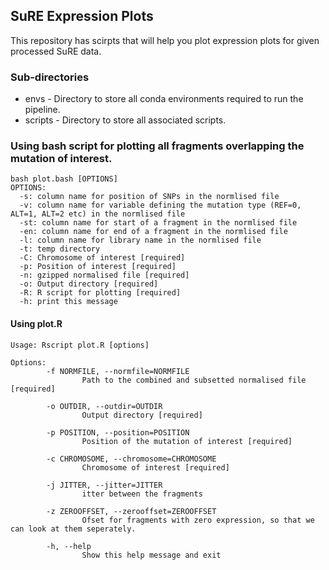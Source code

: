 ## SuRE Expression Plots
This repository has scirpts that will help you plot expression plots for given processed SuRE data.

### Sub-directories
* envs - Directory to store all conda environments required to run the pipeline. 
* scripts - Directory to store all associated scripts.

### Using bash script for plotting all fragments overlapping the mutation of interest.
```
bash plot.bash [OPTIONS]
OPTIONS:
  -s: column name for position of SNPs in the normlised file
  -v: column name for variable defining the mutation type (REF=0, ALT=1, ALT=2 etc) in the normlised file
  -st: column name for start of a fragment in the normlised file
  -en: column name for end of a fragment in the normlised file
  -l: column name for library name in the normlised file
  -t: temp directory
  -C: Chromosome of interest [required]
  -p: Position of interest [required]
  -n: gzipped normalised file [required]
  -o: Output directory [required]
  -R: R script for plotting [required]
  -h: print this message
```
#### Using plot.R
```
Usage: Rscript plot.R [options]

Options:
        -f NORMFILE, --normfile=NORMFILE
                Path to the combined and subsetted normalised file [required]

        -o OUTDIR, --outdir=OUTDIR
                Output directory [required]

        -p POSITION, --position=POSITION
                Position of the mutation of interest [required]

        -c CHROMOSOME, --chromosome=CHROMOSOME
                Chromosome of interest [required]

        -j JITTER, --jitter=JITTER
                itter between the fragments

        -z ZEROOFFSET, --zerooffset=ZEROOFFSET
                Ofset for fragments with zero expression, so that we can look at them seperately.

        -h, --help
                Show this help message and exit

```
